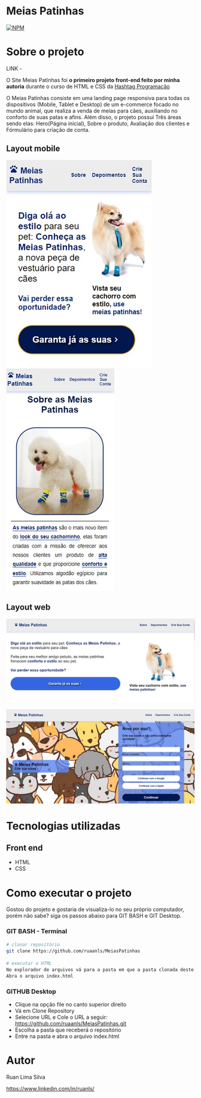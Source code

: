# Meias Patinhas
[![NPM](https://img.shields.io/npm/l/react)](https://github.com/ruaanls/MeiasPatinhas/blob/main/LICENSE) 

# Sobre o projeto

LINK - 

O Site Meias Patinhas foi **o primeiro projeto front-end feito por minha autoria** durante o curso de HTML e CSS da [Hashtag Programação](https://www.youtube.com/@HashtagProgramacao "Canal da Hashtag Programação")

O Meias Patinhas consiste em uma landing page responsiva para todas os dispositivos (Mobile, Tablet e Desktop) de um e-commerce focado no mundo animal, que realiza a venda de meias para cães, auxiliando no conforto de suas patas e afins.
Além disso, o projeto possui Três áreas sendo elas: Hero(Página inicial), Sobre o produto, Avaliação dos clientes e Fórmulário para criação de conta.

## Layout mobile
![Mobile1](https://github.com/ruaanls/MeiasPatinhas/blob/main/assets/img/Mobile1.jpg) ![Mobile2](https://github.com/ruaanls/MeiasPatinhas/blob/main/assets/img/Mobile2.jpg)

## Layout web
![WEB1](https://github.com/ruaanls/MeiasPatinhas/blob/main/assets/img/Desktop1.jpg)

![WEB2](https://github.com/ruaanls/MeiasPatinhas/blob/main/assets/img/Desktop2.jpg)


# Tecnologias utilizadas

## Front end
- HTML
- CSS


# Como executar o projeto
Gostou do projeto e gostaria de visualiza-lo no seu próprio computador, porém não sabe? siga os passos abaixo para GIT BASH e GIT Desktop.

### GIT BASH - Terminal
```bash
# clonar repositório
git clone https://github.com/ruaanls/MeiasPatinhas

# executar o HTML
No explorador de arquivos vá para a pasta em que a pasta clonada deste repositório foi salva
Abra o arquivo index.html
```

### GITHUB Desktop
- Clique na opção file no canto superior direito
- Vá em Clone Repository
- Selecione URL e Cole o URL a seguir: https://github.com/ruaanls/MeiasPatinhas.git
- Escolha a pasta que receberá o repositório
- Entre na pasta e abra o arquivo index.html


# Autor

Ruan Lima Silva

https://www.linkedin.com/in/ruanls/
